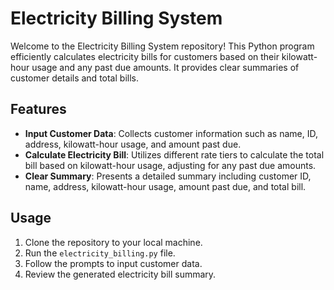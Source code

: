# Electricity Billing System

Welcome to the Electricity Billing System repository! This Python program efficiently calculates electricity bills for customers based on their kilowatt-hour usage and any past due amounts. It provides clear summaries of customer details and total bills.

## Features

- **Input Customer Data**: Collects customer information such as name, ID, address, kilowatt-hour usage, and amount past due.
- **Calculate Electricity Bill**: Utilizes different rate tiers to calculate the total bill based on kilowatt-hour usage, adjusting for any past due amounts.
- **Clear Summary**: Presents a detailed summary including customer ID, name, address, kilowatt-hour usage, amount past due, and total bill.
  
## Usage

1. Clone the repository to your local machine.
2. Run the `electricity_billing.py` file.
3. Follow the prompts to input customer data.
4. Review the generated electricity bill summary.
